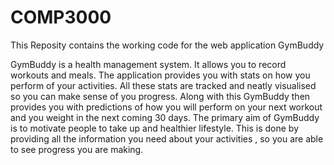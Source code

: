 # COMP3000
This Reposity contains the working code for the web application GymBuddy

GymBuddy is a health management system. It allows you to record workouts and meals. The application provides you with stats on how you perform of your activities. All these stats are tracked and neatly visualised so you can make sense of you progress. Along with this GymBuddy then provides you with predictions of how you will perform on your next workout and you weight in the next coming 30 days.  The primary aim of GymBuddy is to motivate people to take up and healthier lifestyle. This is done by providing all the information you need about your activities , so you are able to see progress you are making. 

